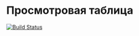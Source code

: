 ﻿# Просмотровая таблица

[![Build Status](https://travis-ci.org/AleksandraSavosina/381706-2_savosina_labs.svg?branch=lab_seetable)](https://travis-ci.org/AleksandraSavosina/381706-2_savosina_labs)
